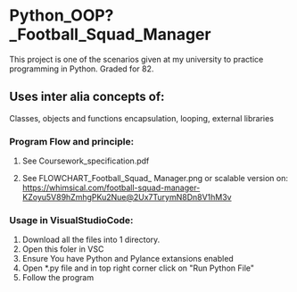 # Python_OOP?_Football_Squad_Manager
This project is one of the scenarios given at my university to practice programming in Python. Graded for 82.

## Uses inter alia concepts of:
Classes, objects and functions encapsulation, looping, external libraries


### Program Flow and principle:

1. See Coursework_specification.pdf

2. See FLOWCHART_Football_Squad_ Manager.png or scalable version on: https://whimsical.com/football-squad-manager-KZoyu5V89hZmhgPKu2Nue@2Ux7TurymN8Dn8V1hM3v

### Usage in VisualStudioCode:
1. Download all the files into 1 directory.
2. Open this foler in VSC
3. Ensure You have Python and Pylance extansions enabled
4. Open *.py file and in top right corner click on "Run Python File"
5. Follow the program
